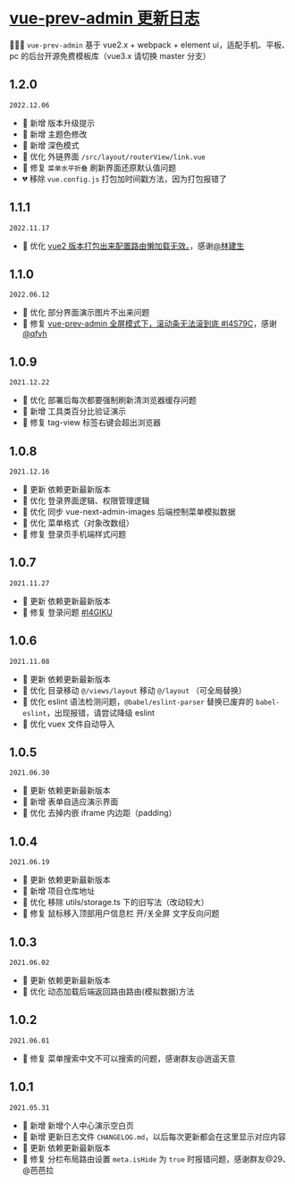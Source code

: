 # <a href="https://gitee.com/lyt-top/vue-next-admin/tree/vue-prev-admin" target="_blank">vue-prev-admin 更新日志</a>

🎉🎉🔥 `vue-prev-admin` 基于 vue2.x + webpack + element ui，适配手机、平板、pc 的后台开源免费模板库（vue3.x 请切换 master 分支）

## 1.2.0

`2022.12.06`

- 🎉 新增 版本升级提示
- 🎉 新增 主题色修改
- 🎉 新增 深色模式
- 🐞 优化 外链界面 `/src/layout/routerView/link.vue`
- 🐞 修复 `菜单水平折叠` 刷新界面还原默认值问题
- 💔 移除 `vue.config.js` 打包加时间戳方法，因为打包报错了

## 1.1.1

`2022.11.17`

- 🐞 优化 [vue2 版本打包出来配置路由懒加载无效。](https://gitee.com/lyt-top/vue-next-admin/issues/I5RFQT)，感谢[@林建生](https://gitee.com/ljsshuai)

## 1.1.0

`2022.06.12`

- 🐞 优化 部分界面演示图片不出来问题
- 🐞 修复 [vue-prev-admin 全屏模式下，滚动条无法滚到底 #I4S79C](https://gitee.com/lyt-top/vue-next-admin/issues/I4S79C)，感谢[@qfvh](https://gitee.com/qfvh)

## 1.0.9

`2021.12.22`

- 🎯 优化 部署后每次都要强制刷新清浏览器缓存问题
- 🎉 新增 工具类百分比验证演示
- 🐞 修复 tag-view 标签右键会超出浏览器

## 1.0.8

`2021.12.16`

- 🌟 更新 依赖更新最新版本
- 🎯 优化 登录界面逻辑、权限管理逻辑
- 🎯 优化 同步 vue-next-admin-images 后端控制菜单模拟数据
- 🎯 优化 菜单格式（对象改数组）
- 🐞 修复 登录页手机端样式问题

## 1.0.7

`2021.11.27`

- 🌟 更新 依赖更新最新版本
- 🐞 修复 登录问题 [#I4GIKU](https://gitee.com/lyt-top/vue-next-admin/issues/I4GIKU)

## 1.0.6

`2021.11.08`

- 🌟 更新 依赖更新最新版本
- 🎯 优化 目录移动 `@/views/layout` 移动 `@/layout` （可全局替换）
- 🎯 优化 eslint 语法检测问题，`@babel/eslint-parser` 替换已废弃的 `babel-eslint`，出现报错，请尝试降级 eslint
- 🎯 优化 vuex 文件自动导入

## 1.0.5

`2021.06.30`

- 🌟 更新 依赖更新最新版本
- 🎉 新增 表单自适应演示界面
- 🎯 优化 去掉内嵌 iframe 内边距（padding）

## 1.0.4

`2021.06.19`

- 🌟 更新 依赖更新最新版本
- 🎉 新增 项目仓库地址
- 🎯 优化 移除 utils/storage.ts 下的旧写法（改动较大）
- 🐞 修复 鼠标移入顶部用户信息栏 开/关全屏 文字反向问题

## 1.0.3

`2021.06.02`

- 🌟 更新 依赖更新最新版本
- 💯 优化 动态加载后端返回路由路由(模拟数据)方法

## 1.0.2

`2021.06.01`

- 🐞 修复 菜单搜索中文不可以搜索的问题，感谢群友@逍遥天意

## 1.0.1

`2021.05.31`

- 🎉 新增 新增个人中心演示空白页
- 🎉 新增 更新日志文件 `CHANGELOG.md`，以后每次更新都会在这里显示对应内容
- 🌟 更新 依赖更新最新版本
- 🐞 修复 分栏布局路由设置 `meta.isHide` 为 `true` 时报错问题，感谢群友@29、@芭芭拉

